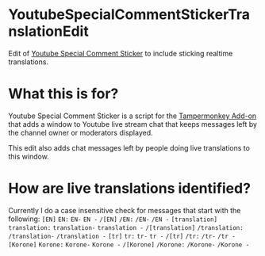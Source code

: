 # YoutubeSpecialCommentStickerTranslationEdit
Edit of [Youtube Special Comment Sticker](https://gitgud.io/AsobiTaizen/youtubespecialcommentsticker) to include sticking realtime translations.

# What this is for?
Youtube Special Comment Sticker is a script for the [Tampermonkey Add-on](https://addons.mozilla.org/en-US/firefox/addon/tampermonkey/) that adds a window to Youtube live stream chat that keeps messages left by the channel owner or moderators displayed.

This edit also adds chat messages left by people doing live translations to this window.

# How are live translations identified?
Currently I do a case insensitive check for messages that start with the following:
`[EN]`
`EN:`
`EN-`
`EN -`
`/[EN]`
`/EN:`
`/EN-`
`/EN -`
`[translation]`
`translation:`
`translation-`
`translation -`
`/[translation]`
`/translation:`
`/translation-`
`/translation -`
`[tr]`
`tr:`
`tr-`
`tr -`
`/[tr]`
`/tr:`
`/tr-`
`/tr -`
`[Korone]`
`Korone:`
`Korone-`
`Korone -`
`/[Korone]`
`/Korone:`
`/Korone-`
`/Korone -`